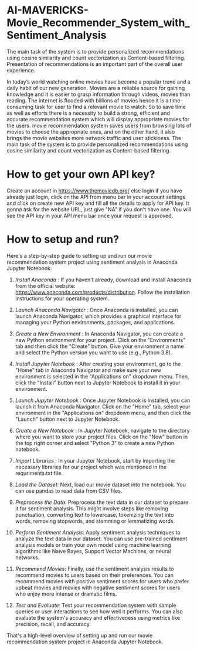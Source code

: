 # AI-MAVERICKS-Movie_Recommender_System_with_Sentiment_Analysis
The main task of the system is to provide personalized recommendations using cosine similarity and count vectorization as Content-based filtering. Presentation of recommendations is an important part of the overall user experience.

In today’s world watching online movies have become a popular trend and a daily habit of our new generation. Movies are a reliable source for gaining knowledge and it is easier to grasp information through videos, movies than reading. The internet is flooded with billions of movies hence it is a time-consuming task for user to find a relevant movie to watch. So to save time as well as efforts there is a necessity to build a strong, efficient and accurate recommendation system which will display appropriate movies for the users. movie recommendation system saves users from browsing lots of movies to choose the appropriate ones, and on the other hand, it also brings the movie websites more network traffic and user stickiness. The main task of the system is to provide personalized recommendations using cosine similarity and count vectorization as Content-based filtering.
# How to get your own API key?
Create an account in https://www.themoviedb.org/ else login if you have already just login, click on the API from menu bar  in your account settings and click on create new API key and fill all the details to apply for API key. It gonna ask for the website URL, just give "NA" if you don't have one. You will see the API key in your API menu bar once your request is approved.
# How to setup and run?
Here's a step-by-step guide to setting up and run our movie recommendation system project using sentiment analysis in Anaconda Jupyter Notebook:

1. *Install Anaconda* : If you haven't already, download and install Anaconda from the official website: https://www.anaconda.com/products/distribution. Follow the installation instructions for your operating system.

2. *Launch Anaconda Navigator* : Once Anaconda is installed, you can launch Anaconda Navigator, which provides a graphical interface for managing your Python environments, packages, and applications.

3. *Create a New Environment* : In Anaconda Navigator, you can create a new Python environment for your project. Click on the "Environments" tab and then click the "Create" button. Give your environment a name and select the Python version you want to use (e.g., Python 3.8).

4. *Install Jupyter Notebook* : After creating your environment, go to the "Home" tab in Anaconda Navigator and make sure your new environment is selected in the "Applications on" dropdown menu. Then, click the "Install" button next to Jupyter Notebook to install it in your environment.

5. *Launch Jupyter Notebook* : Once Jupyter Notebook is installed, you can launch it from Anaconda Navigator. Click on the "Home" tab, select your environment in the "Applications on" dropdown menu, and then click the "Launch" button next to Jupyter Notebook.

6. *Create a New Notebook* : In Jupyter Notebook, navigate to the directory where you want to store your project files. Click on the "New" button in the top right corner and select "Python 3" to create a new Python notebook.

7. *Import Libraries* : In your Jupyter Notebook, start by importing the necessary libraries for our project which was mentioned in the requriments.txt file.

8. *Load the Dataset*: Next, load our movie dataset into the notebook. You can use pandas to read data from CSV files.

9. *Preprocess the Data*: Preprocess the text data in our dataset to prepare it for sentiment analysis. This might involve steps like removing punctuation, converting text to lowercase, tokenizing the text into words, removing stopwords, and stemming or lemmatizing words.

10. *Perform Sentiment Analysis*: Apply sentiment analysis techniques to analyze the text data in our dataset. You can use pre-trained sentiment analysis models or train your own model using machine learning algorithms like Naive Bayes, Support Vector Machines, or neural networks.

11. *Recommend Movies*: Finally, use the sentiment analysis results to recommend movies to users based on their preferences. You can recommend movies with positive sentiment scores for users who prefer upbeat movies and movies with negative sentiment scores for users who enjoy more intense or dramatic films.

12. *Test and Evaluate*: Test your recommendation system with sample queries or user interactions to see how well it performs. You can also evaluate the system's accuracy and effectiveness using metrics like precision, recall, and accuracy.

That's a high-level overview of setting up and run our movie recommendation system project in Anaconda Jupyter Notebook.
